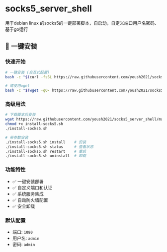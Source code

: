 # socks5_server_shell
用于debian linux 的socks5的一键部署脚本，自启动，自定义端口用户名密码、基于go运行

## 🚀 一键安装

### 快速开始

```bash
# 一键安装 (交互式配置)
bash -c "$(curl -fsSL https://raw.githubusercontent.com/yoush2021/socks5_server_shell/main/install-socks5.sh)"

# 或使用wget
bash -c "$(wget -qO- https://raw.githubusercontent.com/yoush2021/socks5_server_shell/main/install-socks5.sh)"
```

### 高级用法

```bash
# 下载脚本后安装
wget https://raw.githubusercontent.com/yoush2021/socks5_server_shell/main/install-socks5.sh
chmod +x install-socks5.sh
./install-socks5.sh

# 带参数安装
./install-socks5.sh install    # 安装
./install-socks5.sh status     # 查看状态  
./install-socks5.sh restart    # 重启
./install-socks5.sh uninstall  # 卸载
```

### 功能特性

- ✅ 一键安装部署
- ✅ 自定义端口和认证
- ✅ 系统服务集成
- ✅ 自动防火墙配置
- ✅ 安全卸载

### 默认配置

- 端口: `1080`
- 用户名: `admin`
- 密码: `admin`
